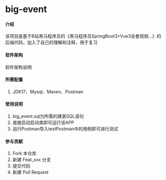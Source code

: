 # big-event

#### 介绍
该项目是基于B站黑马程序员的《黑马程序员SpringBoot3+Vue3全套视频...》的后端代码，加入了自己的理解和注释，用于复习

#### 软件架构
软件架构说明


#### 所需配置

1.  JDK17、Mysql、Maven、Postman

#### 使用说明

1.  big_event.sql为所需的建表SQL语句
2.  直接启动启动类即可运行该APP
3.  运行Postman导入testPostman中的用例即可进行测试

#### 参与贡献

1.  Fork 本仓库
2.  新建 Feat_xxx 分支
3.  提交代码
4.  新建 Pull Request